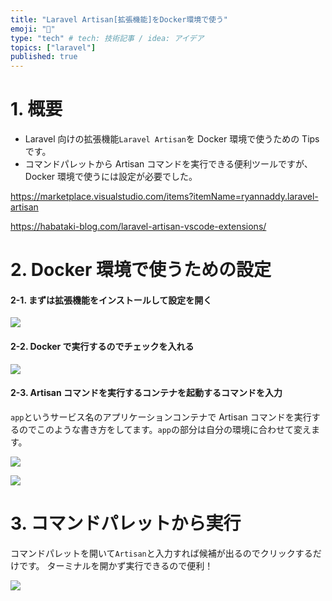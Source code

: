 ```yaml
---
title: "Laravel Artisan[拡張機能]をDocker環境で使う"
emoji: "🐥"
type: "tech" # tech: 技術記事 / idea: アイデア
topics: ["laravel"]
published: true
---
```


# 1. 概要

- Laravel 向けの拡張機能`Laravel Artisan`を Docker 環境で使うための Tips です。
- コマンドパレットから Artisan コマンドを実行できる便利ツールですが、Docker 環境で使うには設定が必要でした。

https://marketplace.visualstudio.com/items?itemName=ryannaddy.laravel-artisan

https://habataki-blog.com/laravel-artisan-vscode-extensions/

# 2. Docker 環境で使うための設定

#### 2-1. まずは拡張機能をインストールして設定を開く

![](https://storage.googleapis.com/zenn-user-upload/a54e3d6125d7-20230108.png)

#### 2-2. Docker で実行するのでチェックを入れる

![](https://storage.googleapis.com/zenn-user-upload/131b973d2fab-20230108.png)

#### 2-3. Artisan コマンドを実行するコンテナを起動するコマンドを入力

`app`というサービス名のアプリケーションコンテナで Artisan コマンドを実行するのでこのような書き方をしてます。`app`の部分は自分の環境に合わせて変えます。

![](https://storage.googleapis.com/zenn-user-upload/205f88834f22-20230108.png)

![](https://storage.googleapis.com/zenn-user-upload/57df8ed2d83a-20230108.png)

# 3. コマンドパレットから実行

コマンドパレットを開いて`Artisan`と入力すれば候補が出るのでクリックするだけです。
ターミナルを開かず実行できるので便利！

![](https://storage.googleapis.com/zenn-user-upload/6e9c99d4851a-20230108.png)

